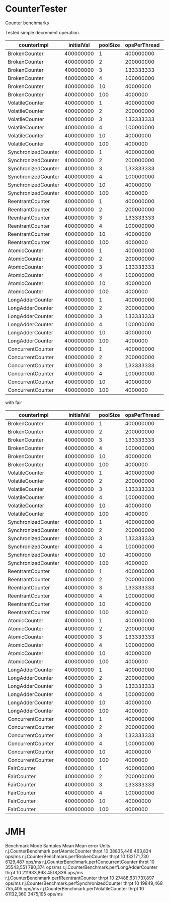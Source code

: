 CounterTester
=============

Counter benchmarks

Tested simple decrement operation.

|         counterImpl|          initialVal|            poolSize|        opsPerThread|            finalVal|            opsCount|         missedCount|         TimeElapsed|
|--------------------|--------------------|--------------------|--------------------|--------------------|--------------------|--------------------|--------------------|
|       BrokenCounter|           400000000|                   1|           400000000|                   0|           400000000|                   0|                 799|
|       BrokenCounter|           400000000|                   2|           200000000|            73439989|           326560011|                   0|                 473|
|       BrokenCounter|           400000000|                   3|           133333333|           266217472|           133782528|                   0|                 155|
|       BrokenCounter|           400000000|                   4|           100000000|           299173466|           100826534|                   0|                 161|
|       BrokenCounter|           400000000|                  10|            40000000|           310516333|            89483667|                   0|                 138|
|       BrokenCounter|           400000000|                 100|             4000000|           296862501|           103137499|                   0|                 149|
|     VolatileCounter|           400000000|                   1|           400000000|                   0|           400000000|                   0|                3821|
|     VolatileCounter|           400000000|                   2|           200000000|           119485643|           280514357|                   0|                5422|
|     VolatileCounter|           400000000|                   3|           133333333|           218988176|           181011824|                   0|                8009|
|     VolatileCounter|           400000000|                   4|           100000000|           272238870|           127761130|                   0|                6366|
|     VolatileCounter|           400000000|                  10|            40000000|           277885077|           122114923|                   0|                6756|
|     VolatileCounter|           400000000|                 100|             4000000|           358492516|            41507484|                   0|                6388|
| SynchronizedCounter|           400000000|                   1|           400000000|                   0|           400000000|                   0|                9719|
| SynchronizedCounter|           400000000|                   2|           200000000|                   0|           400000000|                   0|               58728|
| SynchronizedCounter|           400000000|                   3|           133333333|                   1|           399999999|                   0|               60170|
| SynchronizedCounter|           400000000|                   4|           100000000|                   0|           400000000|                   0|               65204|
| SynchronizedCounter|           400000000|                  10|            40000000|                   0|           400000000|                   0|               59171|
| SynchronizedCounter|           400000000|                 100|             4000000|                   0|           400000000|                   0|               59808|
|    ReentrantCounter|           400000000|                   1|           400000000|                   0|           400000000|                   0|                9323|
|    ReentrantCounter|           400000000|                   2|           200000000|                   0|           400000000|                   0|               22782|
|    ReentrantCounter|           400000000|                   3|           133333333|                   1|           399999999|                   0|               16917|
|    ReentrantCounter|           400000000|                   4|           100000000|                   0|           400000000|                   0|               15668|
|    ReentrantCounter|           400000000|                  10|            40000000|                   0|           400000000|                   0|               15574|
|    ReentrantCounter|           400000000|                 100|             4000000|                   0|           400000000|                   0|               16418|
|       AtomicCounter|           400000000|                   1|           400000000|                   0|           400000000|                   0|                3770|
|       AtomicCounter|           400000000|                   2|           200000000|                   0|           400000000|                   0|                6294|
|       AtomicCounter|           400000000|                   3|           133333333|                   1|           399999999|                   0|                8978|
|       AtomicCounter|           400000000|                   4|           100000000|                   0|           400000000|                   0|                9914|
|       AtomicCounter|           400000000|                  10|            40000000|                   0|           400000000|                   0|                9854|
|       AtomicCounter|           400000000|                 100|             4000000|                   0|           400000000|                   0|               10248|
|    LongAdderCounter|           400000000|                   1|           400000000|                   0|           400000000|                   0|                4816|
|    LongAdderCounter|           400000000|                   2|           200000000|                   0|           400000000|                   0|                3483|
|    LongAdderCounter|           400000000|                   3|           133333333|                   1|           399999999|                   0|                2119|
|    LongAdderCounter|           400000000|                   4|           100000000|                   0|           400000000|                   0|                1863|
|    LongAdderCounter|           400000000|                  10|            40000000|                   0|           400000000|                   0|                1871|
|    LongAdderCounter|           400000000|                 100|             4000000|                   0|           400000000|                   0|                2027|
|   ConcurrentCounter|           400000000|                   1|           400000000|                   0|           400000000|                   0|                4877|
|   ConcurrentCounter|           400000000|                   2|           200000000|                   0|           400000000|                   0|               10064|
|   ConcurrentCounter|           400000000|                   3|           133333333|                   1|           399999999|                   0|               11877|
|   ConcurrentCounter|           400000000|                   4|           100000000|                   0|           400000000|                   0|               10336|
|   ConcurrentCounter|           400000000|                  10|            40000000|                   0|           400000000|                   0|               11267|
|   ConcurrentCounter|           400000000|                 100|             4000000|                   0|           400000000|                   0|               10870|

with fair

|         counterImpl|          initialVal|            poolSize|        opsPerThread|            finalVal|            opsCount|         missedCount|         TimeElapsed|
|--------------------|--------------------|--------------------|--------------------|--------------------|--------------------|--------------------|--------------------|
|       BrokenCounter|           400000000|                   1|           400000000|                   0|           400000000|                   0|                 823|
|       BrokenCounter|           400000000|                   2|           200000000|           176911174|           223088826|                   0|                 536|
|       BrokenCounter|           400000000|                   3|           133333333|           266628956|           133371044|                   0|                 153|
|       BrokenCounter|           400000000|                   4|           100000000|           273669163|           126330837|                   0|                 151|
|       BrokenCounter|           400000000|                  10|            40000000|           286523116|           113476884|                   0|                 142|
|       BrokenCounter|           400000000|                 100|             4000000|           291843270|           108156730|                   0|                 140|
|     VolatileCounter|           400000000|                   1|           400000000|                   0|           400000000|                   0|                3738|
|     VolatileCounter|           400000000|                   2|           200000000|           134186687|           265813313|                   0|                6460|
|     VolatileCounter|           400000000|                   3|           133333333|           218356371|           181643629|                   0|                7859|
|     VolatileCounter|           400000000|                   4|           100000000|           229045690|           170954310|                   0|                6607|
|     VolatileCounter|           400000000|                  10|            40000000|           261301887|           138698113|                   0|                6668|
|     VolatileCounter|           400000000|                 100|             4000000|           351907833|            48092167|                   0|                6624|
| SynchronizedCounter|           400000000|                   1|           400000000|                   0|           400000000|                   0|                9839|
| SynchronizedCounter|           400000000|                   2|           200000000|                   0|           400000000|                   0|               57931|
| SynchronizedCounter|           400000000|                   3|           133333333|                   1|           399999999|                   0|               57768|
| SynchronizedCounter|           400000000|                   4|           100000000|                   0|           400000000|                   0|               62379|
| SynchronizedCounter|           400000000|                  10|            40000000|                   0|           400000000|                   0|               60887|
| SynchronizedCounter|           400000000|                 100|             4000000|                   0|           400000000|                   0|               62447|
|    ReentrantCounter|           400000000|                   1|           400000000|                   0|           400000000|                   0|                9756|
|    ReentrantCounter|           400000000|                   2|           200000000|                   0|           400000000|                   0|               22737|
|    ReentrantCounter|           400000000|                   3|           133333333|                   1|           399999999|                   0|               15726|
|    ReentrantCounter|           400000000|                   4|           100000000|                   0|           400000000|                   0|               14813|
|    ReentrantCounter|           400000000|                  10|            40000000|                   0|           400000000|                   0|               15017|
|    ReentrantCounter|           400000000|                 100|             4000000|                   0|           400000000|                   0|               15218|
|       AtomicCounter|           400000000|                   1|           400000000|                   0|           400000000|                   0|                3735|
|       AtomicCounter|           400000000|                   2|           200000000|                   0|           400000000|                   0|                6638|
|       AtomicCounter|           400000000|                   3|           133333333|                   1|           399999999|                   0|                8607|
|       AtomicCounter|           400000000|                   4|           100000000|                   0|           400000000|                   0|                9130|
|       AtomicCounter|           400000000|                  10|            40000000|                   0|           400000000|                   0|                8529|
|       AtomicCounter|           400000000|                 100|             4000000|                   0|           400000000|                   0|                8711|
|    LongAdderCounter|           400000000|                   1|           400000000|                   0|           400000000|                   0|                4590|
|    LongAdderCounter|           400000000|                   2|           200000000|                   0|           400000000|                   0|                3042|
|    LongAdderCounter|           400000000|                   3|           133333333|                   1|           399999999|                   0|                2193|
|    LongAdderCounter|           400000000|                   4|           100000000|                   0|           400000000|                   0|                1929|
|    LongAdderCounter|           400000000|                  10|            40000000|                   0|           400000000|                   0|                2015|
|    LongAdderCounter|           400000000|                 100|             4000000|                   0|           400000000|                   0|                1903|
|   ConcurrentCounter|           400000000|                   1|           400000000|                   0|           400000000|                   0|                4603|
|   ConcurrentCounter|           400000000|                   2|           200000000|                   0|           400000000|                   0|               10365|
|   ConcurrentCounter|           400000000|                   3|           133333333|                   1|           399999999|                   0|               11652|
|   ConcurrentCounter|           400000000|                   4|           100000000|                   0|           400000000|                   0|               11506|
|   ConcurrentCounter|           400000000|                  10|            40000000|                   0|           400000000|                   0|               11654|
|   ConcurrentCounter|           400000000|                 100|             4000000|                   0|           400000000|                   0|               11300|
|         FairCounter|           400000000|                   1|           400000000|                   0|           400000000|                   0|                9397|
|         FairCounter|           400000000|                   2|           200000000|                   0|           400000000|                   0|              637279|
|         FairCounter|           400000000|                   3|           133333333|                   1|           399999999|                   0|             1635383|
|         FairCounter|           400000000|                   4|           100000000|                   0|           400000000|                   0|             1635384|
|         FairCounter|           400000000|                  10|            40000000|                   0|           400000000|                   0|             1592979|
|         FairCounter|           400000000|                 100|             4000000|                   0|           400000000|                   0|             1633132|

JMH
===

Benchmark                                        Mode   Samples         Mean   Mean error    Units
r.j.CounterBenchmark.perfAtomicCounter          thrpt        10    38835,448      463,824   ops/ms
r.j.CounterBenchmark.perfBrokenCounter          thrpt        10   132171,730     6129,487   ops/ms
r.j.CounterBenchmark.perfConcurrentCounter      thrpt        10    35543,551      780,374   ops/ms
r.j.CounterBenchmark.perfLongAdderCounter       thrpt        10   211933,868     4518,836   ops/ms
r.j.CounterBenchmark.perfReentrantCounter       thrpt        10    27488,631      737,897   ops/ms
r.j.CounterBenchmark.perfSynchronizedCounter    thrpt        10    19849,468      755,405   ops/ms
r.j.CounterBenchmark.perfVolatileCounter        thrpt        10    61132,360     3475,195   ops/ms